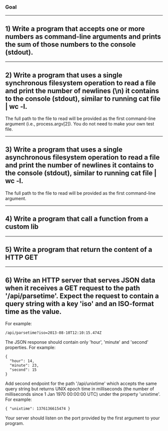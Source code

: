 
### Goal

----

## 1) Write a program that accepts one or more numbers as command-line arguments and prints the sum of those numbers to the console (stdout).

----

## 2) Write a program that uses a single synchronous filesystem operation to read a file and print the number of newlines (\n) it contains to the console (stdout), similar to running cat file | wc -l.

The full path to the file to read will be provided as the first command-line argument (i.e., process.argv[2]). You do not need to make your own test file.

-----

## 3) Write a program that uses a single asynchronous filesystem operation to read a file and print the number of newlines it contains to the console (stdout), similar to running cat file | wc -l.

The full path to the file to read will be provided as the first command-line argument.

---- 

## 4) Write a program that call a function from a custom lib

----

## 5) Write a program that return the content of a HTTP GET 

----

## 6) Write an HTTP server that serves JSON data when it receives a GET request to the path '/api/parsetime'. Expect the request to contain a query string with a key 'iso' and an ISO-format time as the value.

For example:

    /api/parsetime?iso=2013-08-10T12:10:15.474Z

The JSON response should contain only 'hour', 'minute' and 'second' properties. For example:

    {
      "hour": 14,
      "minute": 23,
      "second": 15
    }

Add second endpoint for the path '/api/unixtime' which accepts the same query string but returns UNIX epoch time in milliseconds (the number of milliseconds since 1 Jan 1970 00:00:00 UTC) under the property 'unixtime'. For example:

    { "unixtime": 1376136615474 }

Your server should listen on the port provided by the first argument to your program.


